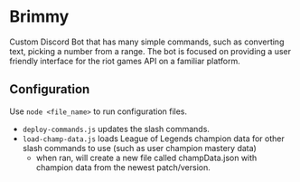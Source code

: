# Brimmy
Custom Discord Bot that has many simple commands, such as converting text, picking a number from a range.
The bot is focused on providing a user friendly interface for the riot games API on a familiar platform.

## Configuration
Use ```node <file_name>``` to run configuration files.
- ```deploy-commands.js``` updates the slash commands.
- ```load-champ-data.js``` loads League of Legends champion data for other slash commands to use (such as user champion mastery data)
    - when ran, will create a new file called champData.json with champion data from the newest patch/version.